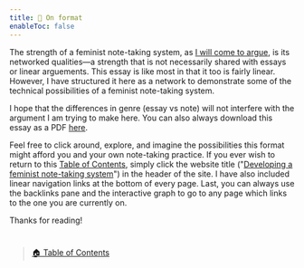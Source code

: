 ```yaml
---
title: 📖 On format
enableToc: false
---
```


The strength of a feminist note-taking system, as [I will come to argue](pa2%20Introduction.md), is its networked qualities—a strength that is not necessarily shared with essays or linear arguements. This essay is like most in that it too is fairly linear. However, I have structured it here as a network to demonstrate some of the technical possibilities of a feminist note-taking system. 

I hope that the differences in genre (essay vs note) will not interfere with the argument I am trying to make here. You can also always download this essay as a PDF [here](https://kitchokly.com/wp-content/uploads/2022/12/WMST601_Final_KChokly.pdf).

Feel free to click around, explore, and imagine the possibilities this format might afford you and your own note-taking practice. If you ever wish to return to this [Table of Contents](/), simply click the website title ("[Developing a feminist note-taking system](/)") in the header of the site. I have also included linear navigation links at the bottom of every page. Last, you can always use the backlinks pane and the interactive graph to go to any page which links to the one you are currently on.

Thanks for reading!

# 

 > 
 > [🏠 Table of Contents](pa1%20Developing%20a%20feminist%20note-taking%20system.md)
